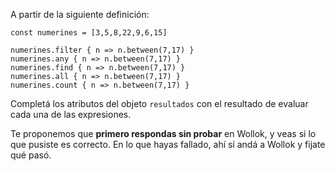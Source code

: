 A partir de la siguiente definición:

```wollok
const numerines = [3,5,8,22,9,6,15]

numerines.filter { n => n.between(7,17) }
numerines.any { n => n.between(7,17) }
numerines.find { n => n.between(7,17) }
numerines.all { n => n.between(7,17) }
numerines.count { n => n.between(7,17) }
```

Completá los atributos del objeto `resultados` con el resultado de evaluar cada una de las expresiones.

Te proponemos que **primero respondas sin probar** en Wollok, y veas si lo que pusiste es correcto. En lo que hayas fallado, ahí sí andá a Wollok y fijate qué pasó.
